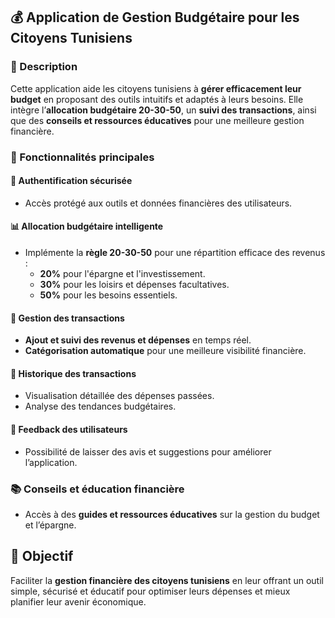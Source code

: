 ## 💰 Application de Gestion Budgétaire pour les Citoyens Tunisiens  

### 📌 Description  
Cette application aide les citoyens tunisiens à **gérer efficacement leur budget** en proposant des outils intuitifs et adaptés à leurs besoins. Elle intègre l’**allocation budgétaire 20-30-50**, un **suivi des transactions**, ainsi que des **conseils et ressources éducatives** pour une meilleure gestion financière.  

### 🚀 Fonctionnalités principales  
#### 🔐 Authentification sécurisée  
- Accès protégé aux outils et données financières des utilisateurs.  

#### 📊 Allocation budgétaire intelligente  
- Implémente la **règle 20-30-50** pour une répartition efficace des revenus :  
  - **20%** pour l'épargne et l'investissement.  
  - **30%** pour les loisirs et dépenses facultatives.  
  - **50%** pour les besoins essentiels.  

#### 📝 Gestion des transactions  
- **Ajout et suivi des revenus et dépenses** en temps réel.  
- **Catégorisation automatique** pour une meilleure visibilité financière.  

#### 📅 Historique des transactions  
- Visualisation détaillée des dépenses passées.  
- Analyse des tendances budgétaires.  

#### 💬 Feedback des utilisateurs  
- Possibilité de laisser des avis et suggestions pour améliorer l’application.  

### 📚 Conseils et éducation financière  
- Accès à des **guides et ressources éducatives** sur la gestion du budget et l’épargne.  

## 🎯 Objectif  
Faciliter la **gestion financière des citoyens tunisiens** en leur offrant un outil simple, sécurisé et éducatif pour optimiser leurs dépenses et mieux planifier leur avenir économique.  
